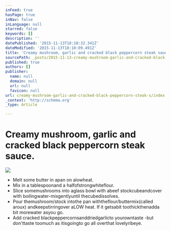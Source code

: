 ```yaml
---
inFeed: true
hasPage: true
inNav: false
inLanguage: null
starred: false
keywords: []
description: ''
datePublished: '2015-11-13T18:10:32.341Z'
dateModified: '2015-11-13T18:10:09.491Z'
title: 'Creamy mushroom, garlic and cracked black peppercorn steak sauce.'
sourcePath: _posts/2015-11-13-creamy-mushroom-garlic-and-cracked-black-peppercorn-steak-s.md
published: true
authors: []
publisher:
  name: null
  domain: null
  url: null
  favicon: null
url: creamy-mushroom-garlic-and-cracked-black-peppercorn-steak-s/index.html
_context: 'http://schema.org'
_type: Article

---
```

# Creamy mushroom, garlic and cracked black peppercorn steak sauce.
![](https://the-grid-user-content.s3-us-west-2.amazonaws.com/f110d526-20d9-4d61-9024-3d3a05322e4c.jpg)

* Melt some butter in apan on alowheat.
* Mix in a tablespoonand a halfofstrongwhiteflour.
* Slice somemushrooms into aglass bowl with abeef stockcubeandcover with boilingwater-mixgentlyuntil thecubedissolves.
* Pour themushroom/stock intothe pan withtheflour/buttermix(called aroux) andkeepstirringover aLOW heat. If it getsabit toothickthenadda bit morewater asyou go.
* Add cracked blackpeppercornsanddriedgarlicto yourowntaste -but don'ttaste toomuch as itisgoingto go all overthat lovelyribeye.